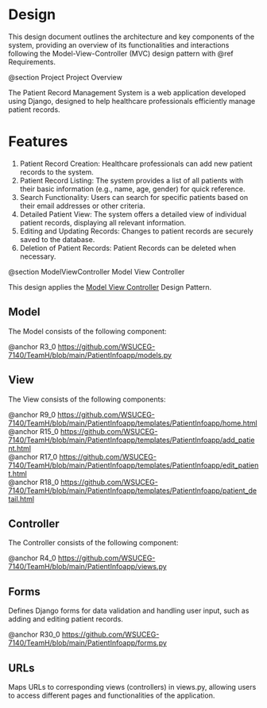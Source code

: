 # Design

This design document outlines the architecture and key components of the system, providing an overview of its functionalities and interactions following the Model-View-Controller (MVC) design pattern with @ref Requirements.

@section Project Project Overview

The Patient Record Management System is a web application developed using Django, designed to help healthcare professionals efficiently manage patient records.

# Features
1.	Patient Record Creation: Healthcare professionals can add new patient records to the system.
2.	Patient Record Listing: The system provides a list of all patients with their basic information (e.g., name, age, gender) for quick reference.
3.	Search Functionality: Users can search for specific patients based on their email addresses or other criteria.
4.	Detailed Patient View: The system offers a detailed view of individual patient records, displaying all relevant information.
5.  Editing and Updating Records: Changes to patient records are securely saved to the database.
6.  Deletion of Patient Records: Patient Records can be deleted when necessary.

@section ModelViewController Model View Controller

This design applies the [Model View Controller](https://en.wikipedia.org/wiki/Model–view–controller) Design Pattern.

## Model

The Model consists of the following component:

@anchor R3_0 https://github.com/WSUCEG-7140/TeamH/blob/main/PatientInfoapp/models.py<br>

## View

The View consists of the following components:

@anchor R9_0 https://github.com/WSUCEG-7140/TeamH/blob/main/PatientInfoapp/templates/PatientInfoapp/home.html<br>
@anchor R15_0 https://github.com/WSUCEG-7140/TeamH/blob/main/PatientInfoapp/templates/PatientInfoapp/add_patient.html<br>
@anchor R17_0 https://github.com/WSUCEG-7140/TeamH/blob/main/PatientInfoapp/templates/PatientInfoapp/edit_patient.html<br>
@anchor R18_0 https://github.com/WSUCEG-7140/TeamH/blob/main/PatientInfoapp/templates/PatientInfoapp/patient_detail.html


## Controller

The Controller consists of the following component:

@anchor R4_0 https://github.com/WSUCEG-7140/TeamH/blob/main/PatientInfoapp/views.py

## Forms

Defines Django forms for data validation and handling user input, such as adding and editing patient records.

@anchor R30_0 https://github.com/WSUCEG-7140/TeamH/blob/main/PatientInfoapp/forms.py

## URLs

Maps URLs to corresponding views (controllers) in views.py, allowing users to access different pages and functionalities of the application. 
